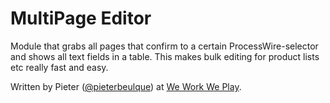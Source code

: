 # MultiPage Editor

Module that grabs all pages that confirm to a certain ProcessWire-selector and shows all text fields in a table. This makes bulk editing for product lists etc really fast and easy.

Written by Pieter ([@pieterbeulque](http://twitter.com/pieterbeulque)) at [We Work We Play](http://weworkweplay.com).

